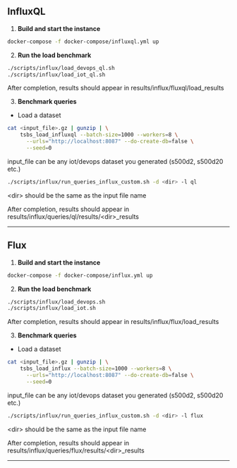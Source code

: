 ## InfluxQL 

1. **Build and start the instance**

```bash
docker-compose -f docker-compose/influxql.yml up
```
2. **Run the load benchmark**

```bash
./scripts/influx/load_devops_ql.sh
./scripts/influx/load_iot_ql.sh
```
After completion, results should appear in
results/influx/fluxql/load_results

3. **Benchmark queries**

- Load a dataset

```bash
cat <input_file>.gz | gunzip | \
    tsbs_load_influxql --batch-size=1000 --workers=8 \
      --urls="http://localhost:8087" --do-create-db=false \
      --seed=0 
```

input_file can be any iot/devops dataset you generated (s500d2, s500d20 etc.)

```bash
./scripts/influx/run_queries_influx_custom.sh -d <dir> -l ql
```

\<dir> should be the same as the input file name

After completion, results should appear in
results/influx/queries/ql/results/\<dir>_results

---

## Flux 
1. **Build and start the instance**
```bash
docker-compose -f docker-compose/influx.yml up
```
2. **Run the load benchmark**

```bash
./scripts/influx/load_devops.sh
./scripts/influx/load_iot.sh
```
After completion, results should appear in
results/influx/flux/load_results

3. **Benchmark queries**

- Load a dataset

```bash
cat <input_file>.gz | gunzip | \
    tsbs_load_influx --batch-size=1000 --workers=8 \
      --urls="http://localhost:8087" --do-create-db=false \
      --seed=0 
```

input_file can be any iot/devops dataset you generated (s500d2, s500d20 etc.)

```bash
./scripts/influx/run_queries_influx_custom.sh -d <dir> -l flux
```

\<dir> should be the same as the input file name

After completion, results should appear in
results/influx/queries/flux/results/\<dir>_results

---